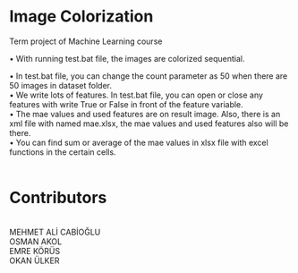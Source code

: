 # Image Colorization
Term project of Machine Learning course
<br>
<p>•	With running test.bat file, the images are colorized sequential. </p>
•	In test.bat file, you can change the count parameter as 50 when there are 50 images in dataset folder.
<br>
•	We write lots of features. In test.bat file, you can open or close any features with write True or False in front of the feature variable.
<br>
•	The mae values and used features are on result image. Also, there is an xml file with named mae.xlsx, the mae values and used features also will be there.
<br>
•	You can find sum or average of the mae values in xlsx file with excel functions in the certain cells.
<br>
<br>

# Contributors
<br>
MEHMET ALİ CABİOĞLU
<br>
OSMAN AKOL
<br>
EMRE KÖRÜS
<br>
OKAN ÜLKER

